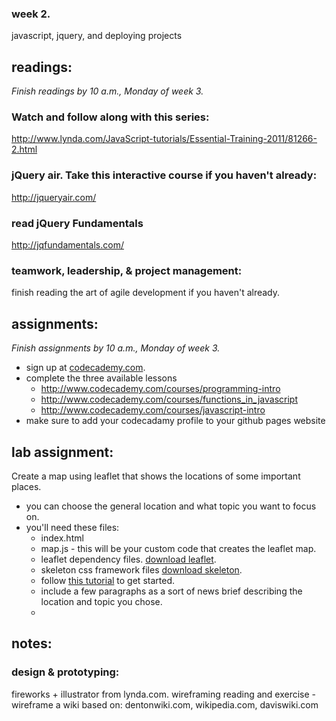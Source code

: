 ### week 2.
javascript, jquery, and deploying projects


## readings:
_Finish readings by 10 a.m., Monday of week 3._

### Watch and follow along with this series:
http://www.lynda.com/JavaScript-tutorials/Essential-Training-2011/81266-2.html

### jQuery air. Take this interactive course if you haven't already:
http://jqueryair.com/

### read jQuery Fundamentals
http://jqfundamentals.com/

### teamwork, leadership, & project management:
finish reading the art of agile development if you haven't already.

## assignments:
_Finish assignments by 10 a.m., Monday of week 3._

- sign up at [codecademy.com](http://codecademy.com).
- complete the three available lessons
  - http://www.codecademy.com/courses/programming-intro
  - http://www.codecademy.com/courses/functions_in_javascript
  - http://www.codecademy.com/courses/javascript-intro
- make sure to add your codecadamy profile to your github pages website

## lab assignment:  
Create a map using leaflet that shows the locations of some important places.  
- you can choose the general location and what topic you want to focus on.  
- you'll need these files:  
  - index.html  
  - map.js - this will be your custom code that creates the leaflet map.  
  - leaflet dependency files. [download leaflet](http://leaflet.cloudmade.com/).  
  - skeleton css framework files [download skeleton]().  
  - follow [this tutorial](http://leaflet.cloudmade.com/examples/quick-start.html) to get started.  
  - include a few paragraphs as a sort of news brief describing the location and topic you chose.  
  - 

## notes:  

### design & prototyping:
fireworks + illustrator from lynda.com.
wireframing reading and exercise - wireframe a wiki based on:
dentonwiki.com, wikipedia.com, daviswiki.com